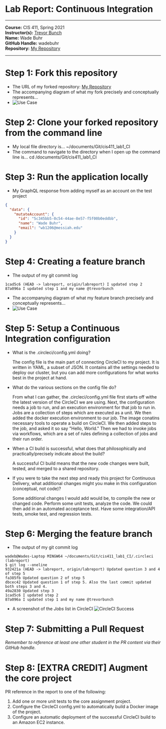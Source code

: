# Lab Report: Continuous Integration
___
**Course:** CIS 411, Spring 2021  
**Instructor(s):** [Trevor Bunch](https://github.com/trevordbunch)  
**Name:** Wade Buhr  
**GitHub Handle:** wadebuhr  
**Repository:** [My Repository](https://github.com/wadebuhr/cis411_lab1_CI) 
___

# Step 1: Fork this repository
- The URL of my forked repository: [My Repository](https://github.com/wadebuhr/cis411_lab1_CI)
- The accompanying diagram of what my fork precisely and conceptually represents...
- ![Use Case](https://docs.google.com/drawings/d/e/2PACX-1vT1UQ2wunBIljyJ-u3DXaBvLQG3M-n3UwWUI-3tAJL_e756hUoP87uJDNseFzNoIPLKd_vJb3WvFrc-/pub?w=960&h=720)

# Step 2: Clone your forked repository from the command line  
- My local file directory is... ~/documents/Git/cis411_lab1_CI
- The command to navigate to the directory when I open up the command line is... cd /documents/Git/cis411_lab1_CI

# Step 3: Run the application locally
- My GraphQL response from adding myself as an account on the test project
``` json
{
  "data": {
    "mutateAccount": {
      "id": "5c345bb5-0c54-44ae-8e57-f5f00b0eddbb",
      "name": "Wade Buhr",
      "email": "wb1206@messiah.edu"
    }
  }
}
```

# Step 4: Creating a feature branch
- The output of my git commit log
```
1cad5c6 (HEAD -> labreport, origin/labreport) I updated step 2
87a096a I updated step 1 and my name @trevorbunch

```
- The accompanying diagram of what my feature branch precisely and conceptually represents...
- ![Use Case](https://docs.google.com/drawings/d/e/2PACX-1vQy-mtPkgqkwyefgdCWCPIH7cjR1aQOubEyIlNbVxO5Lh1o9C42HJipZqaEuQNrhMiswT0qhr9tjfaT/pub?w=960&h=720)

# Step 5: Setup a Continuous Integration configuration
- What is the .circleci/config.yml doing?  
  
  The config file is the main part of connecting CircleCI to my project. It is written in YAML, a subset of JSON. It contains all the settings needed to deploy our cluster, but you can add more configurations for what works best in the project at hand.


- What do the various sections on the config file do?  
  
  From what I can gather, the .circleci/config.yml file first starts off withe the latest version of the CircleCI we are using. Next, the configuration needs a job to run, and an execution environment for that job to run in. Jobs are a collection of steps which are executed as a unit. We then added the docker execution environment to our job. The image conatins necessary tools to operate a build on CircleCI. We then added steps to the job, and asked it so say "Hello, World." Then we had to invoke jobs via workflows, which are a set of rules defining a collection of jobs and their run order.
   

- When a CI build is successful, what does that philosophically and practically/precisely indicate about the build?  
   
  A successful CI build means that the new code changes were built, tested, and merged to a shared repository. 


- If you were to take the next step and ready this project for Continuous Delivery, what additional changes might you make in this configuration (conceptual, not code)?  
   
  Some additional changes I would add would be, to compile the new or changed code. Perform some unit tests, analyze the code. We could then add in an automated acceptance test. Have some integration/API tests, smoke test, and regression tests.

# Step 6: Merging the feature branch
* The output of my git commit log
```
wadeb@Wades-Laptop MINGW64 ~/documents/Git/cis411_lab1_CI/.circleci (labreport)
$ git log --oneline
932421a (HEAD -> labreport, origin/labreport) Updated question 3 and 4 of step 5
fa385fb Updated question 2 of step 5
dbcec42 Updated question 1 of step 5. Also the last commit updated both steps 3 and 4.
49a2830 Updated step 3
1cad5c6 I updated step 2
87a096a I updated step 1 and my name @trevorbunch

```

* A screenshot of the _Jobs_ list in CircleCI
![CircleCI Success](files/Users/wbuhr/Desktop/circleci.png)

# Step 7: Submitting a Pull Request
_Remember to reference at least one other student in the PR content via their GitHub handle._



# Step 8: [EXTRA CREDIT] Augment the core project
PR reference in the report to one of the following:
1. Add one or more unit tests to the core assignment project. 
2. Configure the CircleCI config.yml to automatically build a Docker image of the project.
3. Configure an automatic deployment of the successful CircleCI build to an Amazon EC2 instance.
